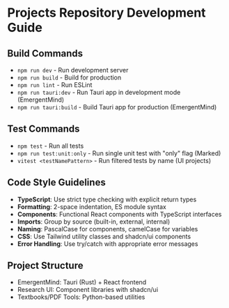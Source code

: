 # Projects Repository Development Guide

## Build Commands
- `npm run dev` - Run development server
- `npm run build` - Build for production
- `npm run lint` - Run ESLint
- `npm run tauri:dev` - Run Tauri app in development mode (EmergentMind)
- `npm run tauri:build` - Build Tauri app for production (EmergentMind)

## Test Commands
- `npm test` - Run all tests
- `npm run test:unit:only` - Run single unit test with "only" flag (Marked)
- `vitest <testNamePattern>` - Run filtered tests by name (UI projects)

## Code Style Guidelines
- **TypeScript**: Use strict type checking with explicit return types
- **Formatting**: 2-space indentation, ES module syntax
- **Components**: Functional React components with TypeScript interfaces
- **Imports**: Group by source (built-in, external, internal)
- **Naming**: PascalCase for components, camelCase for variables
- **CSS**: Use Tailwind utility classes and shadcn/ui components
- **Error Handling**: Use try/catch with appropriate error messages

## Project Structure
- EmergentMind: Tauri (Rust) + React frontend
- Research UI: Component libraries with shadcn/ui
- Textbooks/PDF Tools: Python-based utilities